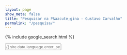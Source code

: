 ```yaml
---
layout: page
show_meta: false
title: "Pesquisar na P&aacute;gina - Gustavo Carvalho"
permalink: "/pesquisa/"
---
```


{% include google_search.html %}

<form style="padding-bottom: 200px;" onsubmit="google_search()" >
  <input type="text" id="google-search" placeholder="{{ site.data.language.enter_search_term }}">
</form>